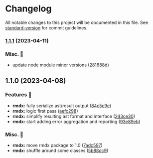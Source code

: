 # Changelog

All notable changes to this project will be documented in this file. See [standard-version](https://github.com/conventional-changelog/standard-version) for commit guidelines.

### [1.1.1](https://github.com/carbon-design-system/carbon-platform/compare/@carbon-platform/rmdx@1.1.0...@carbon-platform/rmdx@1.1.1) (2023-04-11)


### Misc. 🔮

* update node module minor versions ([281688d](https://github.com/carbon-design-system/carbon-platform/commit/281688deeefd949e78df6d9f903a6b8092ebd947))

## 1.1.0 (2023-04-08)


### Features 🌟

* **rmdx:** fully serialize ast/result output ([84c5c9e](https://github.com/carbon-design-system/carbon-platform/commit/84c5c9e4734b0c7cfba8b28f8aaec68853ea1926))
* **rmdx:** logic first pass ([aefc298](https://github.com/carbon-design-system/carbon-platform/commit/aefc29878d8d6bfe7a998a8ea11953629abb92f3))
* **rmdx:** simplify resulting ast format and interface ([243ce30](https://github.com/carbon-design-system/carbon-platform/commit/243ce301e2d0cac8c0d5c945df36f191a3bb0529))
* **rmdx:** start adding error aggregation and reporting ([93e89eb](https://github.com/carbon-design-system/carbon-platform/commit/93e89ebc7c37a2bcd7af3122848e387630776112))


### Misc. 🔮

* **rmdx:** move rmdx package to 1.0 ([7adc597](https://github.com/carbon-design-system/carbon-platform/commit/7adc5978a23a20a866e94e72afab9d6cdb3e9d67))
* **rmdx:** shuffle around some classes ([5b88dc9](https://github.com/carbon-design-system/carbon-platform/commit/5b88dc9483c88f20267db0e624f5e010f86cab69))
